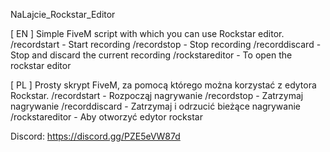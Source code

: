 NaLajcie_Rockstar_Editor

[ EN ] 
Simple FiveM script with which you can use Rockstar editor. 
/recordstart - Start recording
/recordstop - Stop recording
/recorddiscard - Stop and discard the current recording
/rockstareditor - To open the rockstar editor

[ PL ] 
Prosty skrypt FiveM, za pomocą którego można korzystać z edytora Rockstar. 
/recordstart - Rozpocząj nagrywanie
/recordstop - Zatrzymaj nagrywanie
/recorddiscard - Zatrzymaj i odrzucić bieżące nagrywanie
/rockstareditor - Aby otworzyć edytor rockstar


Discord: https://discord.gg/PZE5eVW87d